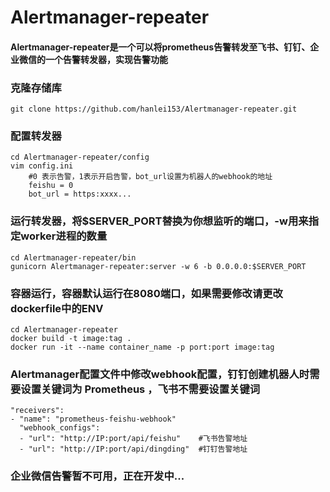 # Alertmanager-repeater
#### Alertmanager-repeater是一个可以将prometheus告警转发至飞书、钉钉、企业微信的一个告警转发器，实现告警功能

### 克隆存储库
    git clone https://github.com/hanlei153/Alertmanager-repeater.git
### 配置转发器
    cd Alertmanager-repeater/config
    vim config.ini
        #0 表示告警，1表示开启告警，bot_url设置为机器人的webhook的地址
        feishu = 0
        bot_url = https:xxxx...
### 运行转发器，将$SERVER_PORT替换为你想监听的端口，-w用来指定worker进程的数量
    cd Alertmanager-repeater/bin
    gunicorn Alertmanager-repeater:server -w 6 -b 0.0.0.0:$SERVER_PORT

### 容器运行，容器默认运行在8080端口，如果需要修改请更改dockerfile中的ENV
    cd Alertmanager-repeater
    docker build -t image:tag .
    docker run -it --name container_name -p port:port image:tag
### Alertmanager配置文件中修改webhook配置，钉钉创建机器人时需要设置关键词为 Prometheus ，飞书不需要设置关键词
    "receivers":
    - "name": "prometheus-feishu-webhook"
      "webhook_configs":
      - "url": "http://IP:port/api/feishu"    #飞书告警地址
      - "url": "http://IP:port/api/dingding"  #钉钉告警地址

### 企业微信告警暂不可用，正在开发中...
